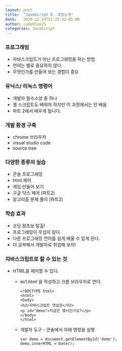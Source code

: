 ```yaml
---
layout: post
title:  "JavaScript 0. 과정소개"
date:   2020-12-24T21:25:52-05:00
author: codeblue25
categories: JavaScript
---
```


<h3>프로그래밍</h3>

* 자바스크립트가 아닌 프로그래밍을 하는 방법
* 언어는 별로 중요하지 않다.
* 무엇인가를 만들어 보는 경험이 중요


<h3>유닉스/ 리눅스 명령어</h3>

* 개발자 필수소양 중 하나
* 셸 스크립트도 배워야 하지만 이 과정에서는 안 배움
* 파트 2에서 배우게 됩니다.


<h3>개발 환경 구축</h3>

* chrome 브라우저
* visual studio code
* source tree


<h3>다양한 종류의 실습</h3>

* 콘솔 프로그래밍
* html 제어
* 게임 만들어 보기
* 구글 닥스 제어 (파트2)
* 알고리즘 문제 풀이 (파트2)


<h3>학습 효과</h3>

* 코딩 왕초보 탈출!
* 프로그래밍이 무섭지 않다.
* 다른 프로그래밍 언어를 쉽게 배울 수 있게 된다.
* 더 공부해서 개발자로 취업해 보자!


<h3>자바스크립트로 할 수 있는 것</h3>

* HTML을 제어할 수 있다.

  * ex1.html 을 작성하고 크롬 브라우저로 연다.

    ```
    <!DOCTYPE html>
    <html>
    <body>
    <h2>자바스크립트 연습장</h2>
    <p id="demo">지금은 몇시인가요?</p>
    </body>
    </html>
    ```

  * 개발자 도구 - 콘솔에서 아래 명령을 실행

    ```
    var demo = document.getElementById('demo');
    demo.innerHTML = Date();
    ```

